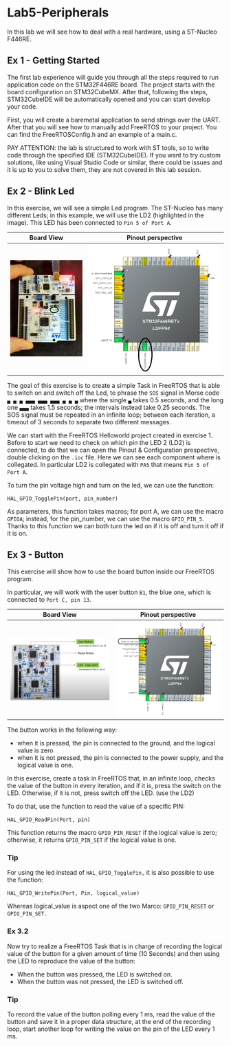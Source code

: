 # Lab5-Peripherals

In this lab we will see how to deal with a real hardware, using a ST-Nucleo F446RE.


## Ex 1 - Getting Started 

The first lab experience will guide you through all the steps required to run application code on the STM32F446RE board. The project starts with the board configuration on STM32CubeMX. After that, following the steps, STM32CubeIDE will be automatically opened and you can start develop your code.

First, you will create a baremetal application to send strings over the UART. After that you will see how to manually add FreeRTOS to your project. You can find the FreeRTOSConfig.h and an example of a main.c.

PAY ATTENTION: the lab is structured to work with ST tools, so to write code through the specified IDE (STM32CubeIDE). If you want to try custom solutions, like using Visual Studio Code or similar, there could be issues and it is up to you to solve them, they are not covered in this lab session.


## Ex 2 - Blink Led
In this exercise, we will see a simple Led program.
The ST-Nucleo has many different Leds; in this example, we will use the LD2 (highlighted in the image).
This LED has been connected to `Pin 5 of Port A`.

Board View             |  Pinout perspective
:-------------------------:|:-------------------------:
![board](Ex2/st-nucleo.jpg)  |  ![pinout](Ex2/pinout.png)

The goal of this exercise is to create a simple Task in FreeRTOS that is able to switch on and switch off
the Led, to phrase the `SOS` signal in Morse code `▄ ▄ ▄ ▄▄▄ ▄▄▄ ▄▄▄ ▄ ▄ ▄` where the single `▄`
takes 0.5 seconds, and the long one `▄▄▄` takes 1.5 seconds; the intervals instead take 0.25 seconds.
The SOS signal must be repeated in an infinite loop; between each iteration, a timeout of 3 seconds to
separate two different messages.

We can start with the FreeRTOS Helloworld project created in exercise 1.
Before to start we need to check on which pin the LED 2 (LD2) is connected, to do that we can open
the Pinout & Configuration prespective, double clicking on the `.ioc` file.
Here we can see each component where is collegated. In particular LD2 is collegated with `PA5` that
means `Pin 5 of Port A`.

To turn the pin voltage high and turn on the led, we can use the function:
```
HAL_GPIO_TogglePin(port, pin_number)
```
As parameters, this function takes macros; for port A, we can use the macro `GPIOA`; instead, for
the pin_number, we can use the macro `GPIO_PIN_5`. Thanks to this function we can both turn the led
on if it is off and turn it off if it is on.

## Ex 3 - Button
This exercise will show how to use the board button inside our FreeRTOS program.

In particular, we will work with the user button `B1`, the blue one, which is connected to `Port C, pin 13`.

Board View             |  Pinout perspective
:-------------------------:|:-------------------------:
![board](Ex3/board.png)  |  ![pinout](Ex3/pinout_button.png)

The button works in the following way:
- when it is pressed, the pin is connected to the ground, and the logical value is zero
- when it is not pressed, the pin is connected to the power supply, and the logical value is one.

In this exercise, create a task in FreeRTOS that, in an infinite loop, checks the
value of the button in every iteration, and if it is, press the switch on the LED. Otherwise, if it is not, press switch off
the LED. (use the LD2)

To do that, use the function to read the value of a specific PIN:
```
HAL_GPIO_ReadPin(Port, pin)
```
This function returns the macro `GPIO_PIN_RESET` if the logical value is zero; otherwise, it returns
`GPIO_PIN_SET` if the logical value is one.

### Tip

For using the led instead of `HAL_GPIO_TogglePin,` it is also possible to use the function:
```
HAL_GPIO_WritePin(Port, Pin, logical_value)
```
Whereas logical_value is aspect one of the two Marco: `GPIO_PIN_RESET` or `GPIO_PIN_SET.`

### Ex 3.2

Now try to realize a FreeRTOS Task that is in charge of recording the logical value of the button
for a given amount of time (10 Seconds) and then using the LED to reproduce the value of the button:

-  When the button was pressed, the LED is switched on.
-  When the button was not pressed, the LED is switched off.

### Tip

To record the value of the button polling every 1 ms, read the value of the button and save it in a
proper data structure, at the end of the recording loop, start another loop for writing the value on
the pin of the LED every 1 ms.


